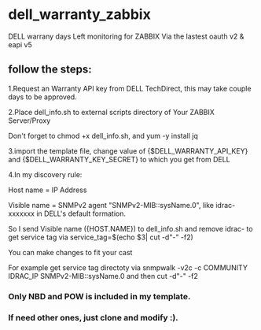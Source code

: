 # dell_warranty_zabbix
DELL warrany days Left monitoring for ZABBIX Via the lastest oauth v2 & eapi v5

## follow the steps:

1.Request an Warranty API key from DELL TechDirect, this may take couple days to be approved.

2.Place dell_info.sh to external scripts directory of Your ZABBIX Server/Proxy 

  Don't forget to chmod +x dell_info.sh, and yum -y install jq
  
3.import the template file, change value of {$DELL_WARRANTY_API_KEY} and {$DELL_WARRANTY_KEY_SECRET} to which you get from DELL

4.In my discovery rule:

  Host name = IP Address
  
  Visible name = SNMPv2 agent "SNMPv2-MIB::sysName.0", like idrac-xxxxxxx in DELL's default formation.
  
  So I send Visible name ({HOST.NAME}) to dell_info.sh and remove idrac- to get service tag via service_tag=$(echo $3| cut -d"-" -f2)
  
  You can make changes to fit your cast
  
  For example get service tag directoty via snmpwalk -v2c -c COMMUNITY IDRAC_IP SNMPv2-MIB::sysName.0 and then cut -d"-" -f2
  
 
### Only NBD and POW is included in my template. 
### If need other ones, just clone and modify :).
